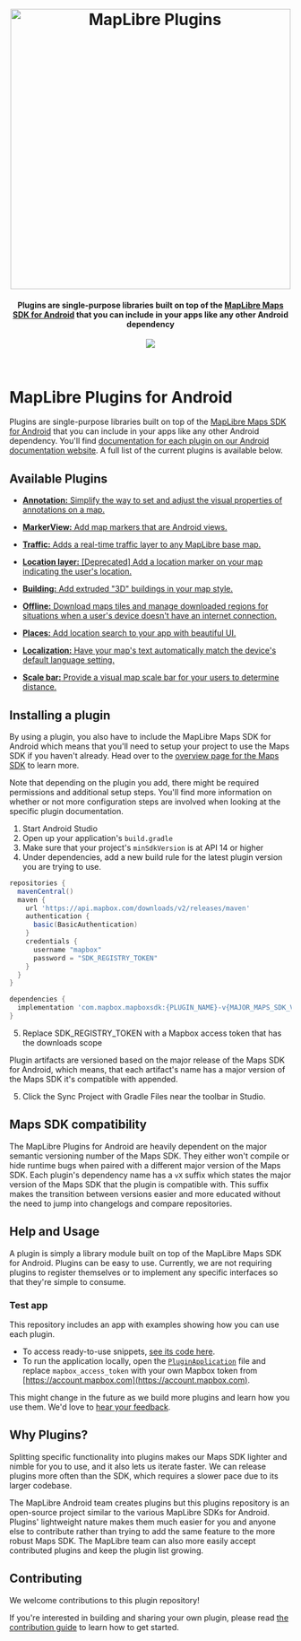 <h1 align="center">
  <br>
  <a href="https://www.mapbox.com/android-docs/plugins/overview/"><img src="https://github.com/mapbox/mapbox-plugins-android/blob/master/.github/mlb-plugins-logo.png" alt="MapLibre Plugins" width="500"></a>
</h1>

<h4 align="center">Plugins are single-purpose libraries built on top of the <a href="https://www.mapbox.com/android-docs/">MapLibre Maps SDK for Android</a> that you can include in your apps like any other Android dependency</h4>

<p align="center">
  <a href="https://circleci.com/gh/mapbox/mapbox-plugins-android">
    <img src="https://circleci.com/gh/mapbox/mapbox-plugins-android.svg?style=shield&circle-token=:circle-token">
  </a>
</p>
<br>

# MapLibre Plugins for Android

Plugins are single-purpose libraries built on top of the [MapLibre Maps SDK for Android](https://www.mapbox.com/android-docs/) that you can include in your apps like any other Android dependency. You'll find [documentation for each plugin on our Android documentation website](https://www.mapbox.com/android-docs/plugins/overview/). A full list of the current plugins is available below.

## Available Plugins

* [**Annotation:** Simplify the way to set and adjust the visual properties of annotations on a map.](https://github.com/maplibre/maplibre-plugins-android/tree/master/plugin-annotation)

* [**MarkerView:** Add map markers that are Android views.](https://github.com/maplibre/maplibre-plugins-android/tree/master/plugin-markerview)

* [**Traffic:** Adds a real-time traffic layer to any MapLibre base map.](https://github.com/maplibre/maplibre-plugins-android/tree/master/plugin-traffic)

* [**Location layer:** [Deprecated] Add a location marker on your map indicating the user's location.](https://github.com/maplibre/maplibre-plugins-android/tree/master/plugin-locationlayer)

* [**Building:** Add extruded "3D" buildings in your map style.](https://github.com/maplibre/maplibre-plugins-android/tree/master/plugin-building)

* [**Offline:** Download maps tiles and manage downloaded regions for situations when a user's device doesn't have an internet connection.](https://github.com/maplibre/maplibre-plugins-android/tree/master/plugin-offline)

* [**Places:** Add location search to your app with beautiful UI.](https://github.com/maplibre/maplibre-plugins-android/tree/master/plugin-places)

* [**Localization:** Have your map's text automatically match the device's default language setting.](https://github.com/maplibre/maplibre-plugins-android/tree/master/plugin-localization)

* [**Scale bar:** Provide a visual map scale bar for your users to determine distance.](https://github.com/maplibre/maplibre-plugins-android/tree/master/plugin-scalebar)

## Installing a plugin

By using a plugin, you also have to include the MapLibre Maps SDK for Android which means that you'll need to setup your project to use the Maps SDK if you haven't already. Head over to the [overview page for the Maps SDK](https://www.mapbox.com/android-docs/map-sdk/overview/) to learn more.

Note that depending on the plugin you add, there might be required permissions and additional setup steps. You'll find more information on whether or not more configuration steps are involved when looking at the specific plugin documentation.

1. Start Android Studio
2. Open up your application's `build.gradle`
3. Make sure that your project's `minSdkVersion` is at API 14 or higher
4. Under dependencies, add a new build rule for the latest plugin version you are trying to use.
```gradle
repositories {
  mavenCentral()
  maven {
    url 'https://api.mapbox.com/downloads/v2/releases/maven'
    authentication {
      basic(BasicAuthentication)
    }
    credentials {
      username "mapbox"
      password = "SDK_REGISTRY_TOKEN"
    }
  }
}

dependencies {
  implementation 'com.mapbox.mapboxsdk:{PLUGIN_NAME}-v{MAJOR_MAPS_SDK_VERSION_NUMBER}:PLUGIN_VERSION_NUMBER'
}
```
5. Replace SDK_REGISTRY_TOKEN with a Mapbox access token that has the downloads scope

Plugin artifacts are versioned based on the major release of the Maps SDK for Android, which means, that each artifact's name has a major version of the Maps SDK it's compatible with appended.

5. Click the Sync Project with Gradle Files near the toolbar in Studio.

## Maps SDK compatibility

The MapLibre Plugins for Android are heavily dependent on the major semantic versioning number of the Maps SDK. They either won't compile or hide runtime bugs when paired with a different major version of the Maps SDK. Each plugin's dependency name has a `vX` suffix which states the major version of the Maps SDK that the plugin is compatible with. This suffix makes the transition between versions easier and more educated without the need to jump into changelogs and compare repositories.

## Help and Usage

A plugin is simply a library module built on top of the MapLibre Maps SDK for Android. Plugins can be easy to use. Currently, we are not requiring plugins to register themselves or to implement any specific interfaces so that they're simple to consume.

### Test app

This repository includes an app with examples showing how you can use each plugin.
- To access ready-to-use snippets, [see its code here](https://github.com/mapbox/mapbox-plugins-android/tree/master/app/src/main/java/com/mapbox/mapboxsdk/plugins/testapp).
- To run the application locally, open the [`PluginApplication`](https://github.com/mapbox/mapbox-plugins-android/blob/4ff768983323cc4a57791bcb577639109e4fd9ce/app/src/main/java/com/mapbox/mapboxsdk/plugins/testapp/PluginApplication.kt) file and replace `mapbox_access_token` with your own Mapbox token from [https://account.mapbox.com](https://account.mapbox.com).

This might change in the future as we build more plugins and learn how you use them. We'd love to [hear your feedback](https://github.com/mapbox/mapbox-plugins-android/issues).

## Why Plugins?

Splitting specific functionality into plugins makes our Maps SDK lighter and nimble for you to use, and it also lets us iterate faster. We can release plugins more often than the SDK, which requires a slower pace due to its larger codebase.

The MapLibre Android team creates plugins but this plugins repository is an open-source project similar to the various MapLibre SDKs for Android.
Plugins' lightweight nature makes them much easier for you and anyone else to contribute rather than trying to add the same feature to the more robust Maps SDK. The MapLibre team can also more easily accept contributed plugins and keep the plugin list growing.

## Contributing

We welcome contributions to this plugin repository!

If you're interested in building and sharing your own plugin, please read [the contribution guide](https://github.com/maplibre/maplibre-plugins-android/blob/master/CONTRIBUTING.md) to learn how to get started.
